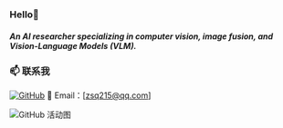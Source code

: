 ### Hello👋 

##### An AI researcher specializing in computer vision, image fusion, and Vision-Language Models (VLM).

### 📫 联系我

[![GitHub](https://img.shields.io/badge/-GitHub-181717?style=flat-square&logo=github)](https://github.com/SqZhang666)
📧 Email：[zsq215@qq.com]

<!-- 蓝色系炫酷版 GitHub 活动图 -->
![GitHub 活动图](https://github-readme-activity-graph.vercel.app/graph?username=SqZhang666&theme=blueberry&bg_color=0d1117&color=4cc9f0&line=4361ee&point=4895ef&area=true&area_color=4361ee33&radius=10&custom_title=GitHub%20Activity%20Graph&hide_border=false&border_radius=8&border_color=4361ee55)
